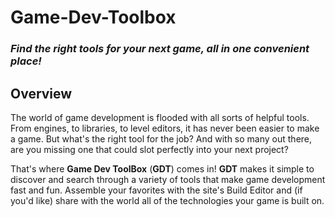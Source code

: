 # Game-Dev-Toolbox

### *Find the right tools for your next game, all in one convenient place!*

## Overview
The world of game development is flooded with all sorts of helpful tools. From engines, to libraries, to level editors, it has never been easier to make a game. But what's the right tool for the job? And with so many out there, are you missing one that could slot perfectly into your next project?

That's where **Game Dev ToolBox** (**GDT**) comes in! **GDT** makes it simple to discover and search through a variety of tools that make game development fast and fun. Assemble your favorites with the site's Build Editor and (if you'd like) share with the world all of the technologies your game is built on.
